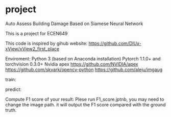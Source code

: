# project
Auto Assess Building Damage Based on Siamese Neural Network

This is a project for ECEN649

This code is inspired by gihub website: https://github.com/DIUx-xView/xView2_first_place

Enviroment:
Python 3 (based on Anaconda installation)
Pytorch 1.1.0+ and torchvision 0.3.0+
Nvidia apex https://github.com/NVIDIA/apex
https://github.com/skvark/opencv-python
https://github.com/aleju/imgaug


train:

predict:


Compute F1 score of your result:
Plese run F1_score.jptnb, you may need to change the image path. it will output the F1 score compared with the ground truth.
